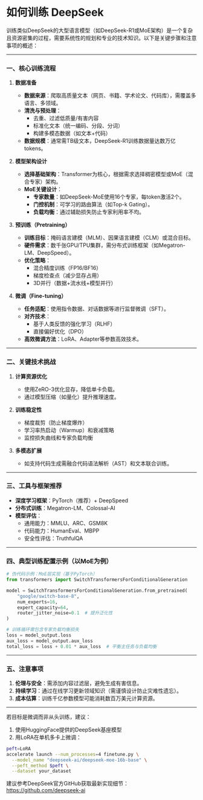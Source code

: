# 如何训练 DeepSeek

训练类似DeepSeek的大型语言模型（如DeepSeek-R1或MoE架构）是一个复杂且资源密集的过程，需要系统性的规划和专业的技术知识。以下是关键步骤和注意事项的概述：

---

### **一、核心训练流程**
1. **数据准备**
   - **数据来源**：爬取高质量文本（网页、书籍、学术论文、代码库），需覆盖多语言、多领域。
   - **清洗与预处理**：
     - 去重、过滤低质量/有害内容
     - 标准化文本（统一编码、分段、分词）
     - 构建多模态数据（如文本+代码）
   - **数据规模**：通常需TB级文本，DeepSeek-R1训练数据量达数万亿tokens。

2. **模型架构设计**
   - **选择基础架构**：Transformer为核心，根据需求选择稠密模型或MoE（混合专家）架构。
   - **MoE关键设计**：
     - **专家数量**：如DeepSeek-MoE使用16个专家，每token激活2个。
     - **门控机制**：可学习的路由算法（如Top-k Gating）。
     - **负载均衡**：通过辅助损失防止专家利用率不均。

3. **预训练（Pretraining）**
   - **训练目标**：掩码语言建模（MLM）、因果语言建模（CLM）或混合目标。
   - **硬件需求**：数千张GPU/TPU集群，需分布式训练框架（如Megatron-LM、DeepSpeed）。
   - **优化策略**：
     - 混合精度训练（FP16/BF16）
     - 梯度检查点（减少显存占用）
     - 3D并行（数据+流水线+模型并行）

4. **微调（Fine-tuning）**
   - **任务适配**：使用指令数据、对话数据等进行监督微调（SFT）。
   - **对齐技术**：
     - 基于人类反馈的强化学习（RLHF）
     - 直接偏好优化（DPO）
   - **高效微调方法**：LoRA、Adapter等参数高效技术。

---

### **二、关键技术挑战**
1. **计算资源优化**
   - 使用ZeRO-3优化显存，降低单卡负载。
   - 通过模型压缩（如量化）提升推理速度。

2. **训练稳定性**
   - 梯度裁剪（防止梯度爆炸）
   - 学习率热启动（Warmup）和衰减策略
   - 监控损失曲线和专家负载均衡

3. **多模态扩展**
   - 如支持代码生成需融合代码语法解析（AST）和文本联合训练。

---

### **三、工具与框架推荐**
- **深度学习框架**：PyTorch（推荐）+ DeepSpeed
- **分布式训练**：Megatron-LM、Colossal-AI
- **模型评估**：
  - 通用能力：MMLU、ARC、GSM8K
  - 代码能力：HumanEval、MBPP
  - 安全性评估：TruthfulQA

---

### **四、典型训练配置示例（以MoE为例）**
```python
# 伪代码示例：MoE层实现（基于PyTorch）
from transformers import SwitchTransformersForConditionalGeneration

model = SwitchTransformersForConditionalGeneration.from_pretrained(
    "google/switch-base-8",
    num_experts=16,
    expert_capacity=64,
    router_jitter_noise=0.1  # 提升泛化性
)

# 训练循环需包含专家负载均衡损失
loss = model_output.loss
aux_loss = model_output.aux_loss
total_loss = loss + 0.01 * aux_loss  # 平衡主任务与负载均衡
```

---

### **五、注意事项**
1. **伦理与安全**：需添加内容过滤层，避免生成有害信息。
2. **持续学习**：通过在线学习更新领域知识（需谨慎设计防止灾难性遗忘）。
3. **成本估算**：训练千亿参数模型可能消耗数百万美元计算资源。

---

若目标是微调而非从头训练，建议：
1. 使用HuggingFace提供的DeepSeek基座模型
2. 用LoRA在单机多卡上微调：
```bash
peft=LoRA
accelerate launch --num_processes=4 finetune.py \
  --model_name "deepseek-ai/deepseek-moe-16b-base" \
  --peft_method $peft \
  --dataset your_dataset
```

建议参考DeepSeek官方GitHub获取最新实现细节：  
https://github.com/deepseek-ai